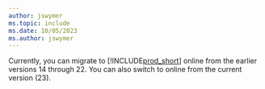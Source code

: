 ```yaml
---
author: jswymer
ms.topic: include
ms.date: 10/05/2023
ms.author: jswymer
---
```

Currently, you can migrate to [!INCLUDE[prod_short](prod_short.md)] online from the earlier versions 14 through 22. <!--For an indication of compatibility across minor versions, see [here](../upgrade/upgrade-v14-v15-compatibility.md).--> You can also switch to online from the current version (23).
